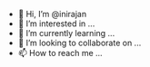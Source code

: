 - 👋 Hi, I’m @inirajan
- 👀 I’m interested in ...
- 🌱 I’m currently learning ...
- 💞️ I’m looking to collaborate on ...
- 📫 How to reach me ...

<!---
inirajan/inirajan is a ✨ special ✨ repository because its `README.md` (this file) appears on your GitHub profile.
You can click the Preview link to take a look at your changes.
--->
